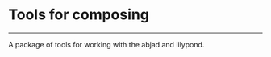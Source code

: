# Tools for composing
--------------------------------------------------------------------------

A package of tools for working with the abjad and lilypond. 
